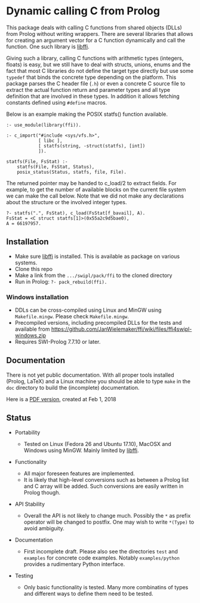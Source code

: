 # Dynamic calling C from Prolog

This package deals with calling C   functions from shared objects (DLLs)
from Prolog without writing wrappers. There   are several libraries that
allows for creating an argument vector for  a C function dynamically and
call      the      function.       One        such       library      is
[libffi](https://sourceware.org/libffi/).

Giving such a  library,  calling  C   functions  with  arithmetic  types
(integers, floats) is easy, but we  still   have  to  deal with structs,
unions, enums and the fact  that  most   C  libraries  do not define the
target type directly but use some `typedef` that binds the concrete type
depending on the platform. This package parses  the C header file (`.h`)
or even a concrete C source file   to extract the actual function return
and parameter types and all type definition   that are involved in these
types. In addition it allows fetching  constants defined using `#define`
macros.

Below is an example making the POSIX statfs() function available.

```{prolog}
:- use_module(library(ffi)).

:- c_import("#include <sys/vfs.h>",
            [ libc ],
            [ statfs(string, -struct(statfs), [int])
            ]).

statfs(File, FsStat) :-
    statfs(File, FsStat, Status),
    posix_status(Status, statfs, file, File).
```

The returned pointer may be handed to   c_load/2  to extract fields. For
example, to get the number  of  available   blocks  on  the current file
system we can make the  call  below.  Note   that  we  did  not make any
declarations about the structure or the involved integer types.

```{prolog}
?- statfs(".", FsStat), c_load(FsStat[f_bavail], A).
FsStat = <C struct statfs[1]>(0x55a2c9d5bae0),
A = 66197957.
```

## Installation

  - Make sure [libffi](https://sourceware.org/libffi/) is installed.
    This is available as package on various systems.
  - Clone this repo
  - Make a link from the `.../swipl/pack/ffi` to the cloned directory
  - Run in Prolog: `?- pack_rebuild(ffi).`

### Windows installation

  - DDLs can be cross-compiled using Linux and MinGW using
    `Makefile.mingw`.  Please check `Makefile.mingw`.
  - Precompiled versions, including precompiled DLLs for the tests
    and available from
    https://github.com/JanWielemaker/ffi/wiki/files/ffi4swipl-windows.zip
  - Requires SWI-Prolog 7.7.10 or later.

## Documentation

There is not yet public documentation.   With all proper tools installed
(Prolog, LaTeX) and a Linux machine you should be able to type `make` in
the `doc` directory to build the (incomplete) documentation.

Here is a [PDF
version](https://github.com/JanWielemaker/ffi/wiki/files/ffi.pdf),
created at Feb 1, 2018

## Status

  - Portability
    - Tested on Linux (Fedora 26 and Ubuntu 17.10), MacOSX and Windows
      using MinGW. Mainly limited by [libffi](https://sourceware.org/libffi/).

  - Functionality
    - All major foreseen features are implemented.
    - It is likely that high-level conversions such as between a Prolog
      list and C array will be added.  Such conversions are easily
      written in Prolog though.

  - API Stability
    - Overall the API is not likely to change much.  Possibly the
      `*` as prefix operator will be changed to postfix.  One may
      wish to write `*(Type)` to avoid ambiguity.

  - Documentation
    - First incomplete draft.  Please also see the directories
      `test` and `examples` for concrete code examples.  Notably
      `examples/python` provides a rudimentary Python interface.

  - Testing
    - Only basic functionality is tested.  Many more combinatins of
      types and different ways to define them need to be tested.


